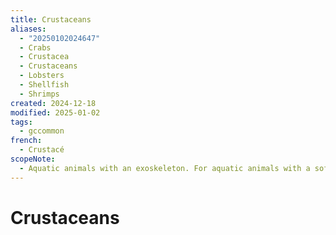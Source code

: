 ```yaml
---
title: Crustaceans
aliases:
  - "20250102024647"
  - Crabs
  - Crustacea
  - Crustaceans
  - Lobsters
  - Shellfish
  - Shrimps
created: 2024-12-18
modified: 2025-01-02
tags:
  - gccommon
french:
  - Crustacé
scopeNote:
  - Aquatic animals with an exoskeleton. For aquatic animals with a soft body and a protective shell (clams, mussels, oysters, etc.), use "Molluscs".
---
```

# Crustaceans
